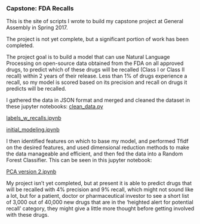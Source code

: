 ### Capstone:  FDA Recalls

This is the site of scripts I wrote to build my capstone project at General Assembly in Spring 2017.

The project is not yet complete, but a significant portion of work has been completed.

The project goal is to build a model that can use Natural Language Processing on open-source data obtained from the FDA on all approved drugs, to predict which of these drugs will be recalled (Class I or Class II recall) within 2 years of their release.  Less than 1% of drugs experience a recall, so my model is scored based on its precision and recall on drugs it predicts will be recalled.

I gathered the data in JSON format and merged and cleaned the dataset in these jupyter notebooks: 
[clean_data.py](https://github.com/ariburian/Capstone_FDA_Recalls/blob/master/capstone_project/datasets/drug-label/clean_data.py)

[labels_w_recalls.ipynb](https://github.com/ariburian/Capstone_FDA_Recalls/blob/master/capstone_project/datasets/labels_w_recalls.ipynb)

[initial_modeling.ipynb](https://github.com/ariburian/Capstone_FDA_Recalls/blob/master/capstone_project/modeling/initial_modeling.ipynb)

I then identified features on which to base my model, and performed Tfidf on the desired features, and used dimensional reduction methods to make the data manageable and efficient, and then fed the data into a Random Forest Classifier.  This can be seen in this jupyter notebook:

[PCA version 2.ipynb](https://github.com/ariburian/Capstone_FDA_Recalls/blob/master/capstone_project/modeling/PCA%20version%202.ipynb)

My project isn’t yet completed, but at present it is able to predict drugs that will be recalled with 4% precision and 9% recall, which might not sound like a lot, but for a patient, doctor or pharmaceutical investor to see a short list of 3,000 out of 40,000 new drugs that are in the ‘heighted alert for potential recall’ category, they might give a little more thought before getting involved with these drugs.
